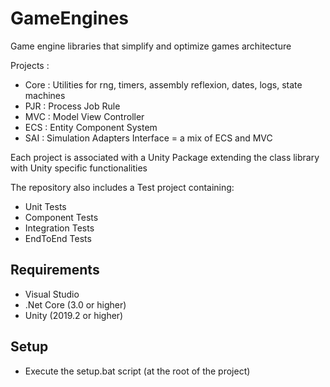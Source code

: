 # GameEngines
Game engine libraries that simplify and optimize games architecture

Projects :
- Core : Utilities for rng, timers, assembly reflexion, dates, logs, state machines
- PJR : Process Job Rule
- MVC : Model View Controller
- ECS : Entity Component System
- SAI : Simulation Adapters Interface = a mix of ECS and MVC

Each project is associated with a Unity Package extending the class library with Unity specific functionalities

The repository also includes a Test project containing:
- Unit Tests
- Component Tests
- Integration Tests
- EndToEnd Tests

## Requirements

- Visual Studio
- .Net Core (3.0 or higher)
- Unity (2019.2 or higher)

## Setup

- Execute the setup.bat script (at the root of the project)